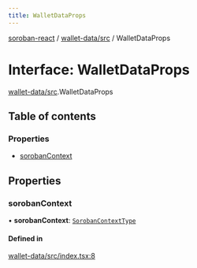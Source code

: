 ```yaml
---
title: WalletDataProps
---
```

[soroban-react](../README.md) / [wallet-data/src](../modules/wallet_data_src.md) / WalletDataProps

# Interface: WalletDataProps

[wallet-data/src](../modules/wallet_data_src.md).WalletDataProps

## Table of contents

### Properties

- [sorobanContext](wallet_data_src.WalletDataProps.md#sorobancontext)

## Properties

### sorobanContext

• **sorobanContext**: [`SorobanContextType`](core_src_SorobanContext.SorobanContextType.md)

#### Defined in

[wallet-data/src/index.tsx:8](https://github.com/mauroepce/soroban-react/blob/18cabd0/packages/wallet-data/src/index.tsx#L8)
